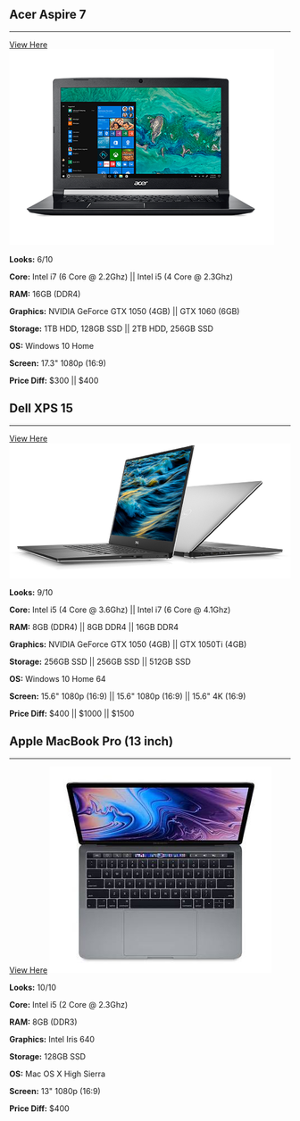 ## Acer Aspire 7
***
[View Here](https://www.acer.com/ac/en/AU/content/series-design/aspire7)
![Image](./acer.png)

**Looks:** 6/10

**Core:** Intel i7 (6 Core @ 2.2Ghz) || Intel i5 (4 Core @ 2.3Ghz)

**RAM:** 16GB (DDR4)

**Graphics:** NVIDIA GeForce GTX 1050 (4GB) || GTX 1060 (6GB)

**Storage:** 1TB HDD, 128GB SSD || 2TB HDD, 256GB SSD

**OS:** Windows 10 Home

**Screen:** 17.3" 1080p (16:9)

**Price Diff:** $300 || \$400

## Dell XPS 15
***
[View Here](https://www.dell.com/en-au/shop/laptops-2-in-1-pcs/xps-15-9570-laptop/spd/xps-15-9570-laptop?~ck=bt)
![Image](./xps.png)

**Looks:** 9/10

**Core:** Intel i5 (4 Core @ 3.6Ghz) || Intel i7 (6 Core @ 4.1Ghz)

**RAM:** 8GB (DDR4) || 8GB DDR4 || 16GB DDR4

**Graphics:** NVIDIA GeForce GTX 1050 (4GB)  || GTX 1050Ti (4GB)

**Storage:** 256GB SSD || 256GB SSD || 512GB SSD

**OS:** Windows 10 Home 64

**Screen:** 15.6" 1080p (16:9) || 15.6" 1080p (16:9) || 15.6" 4K (16:9)

**Price Diff:** $400 || \$1000 || \$1500

## Apple MacBook Pro (13 inch)
***
[View Here](https://www.apple.com/au/shop/buy-mac/macbook-pro)
![Image](./B72C0D77-325A-4D0C-9D4F-95C2E6E46DBA.jpeg)

**Looks:** 10/10

**Core:** Intel i5 (2 Core @ 2.3Ghz)

**RAM:** 8GB (DDR3)

**Graphics:** Intel Iris 640

**Storage:** 128GB SSD

**OS:** Mac OS X High Sierra

**Screen:** 13" 1080p (16:9)

**Price Diff:** $400
